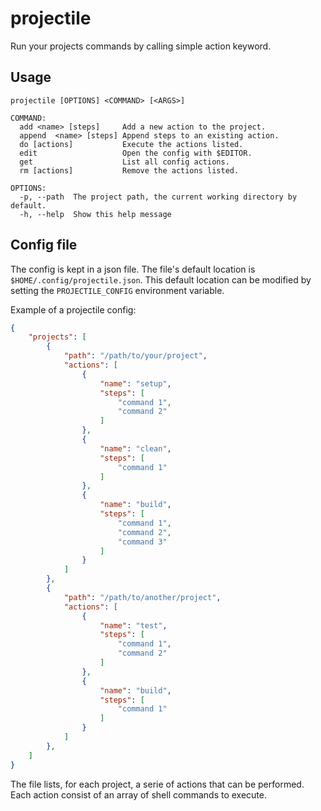 # projectile

Run your projects commands by calling simple action keyword.

## Usage
```
projectile [OPTIONS] <COMMAND> [<ARGS>]

COMMAND:
  add <name> [steps]     Add a new action to the project.
  append  <name> [steps] Append steps to an existing action.
  do [actions]           Execute the actions listed.
  edit                   Open the config with $EDITOR.
  get                    List all config actions.
  rm [actions]           Remove the actions listed.

OPTIONS:
  -p, --path  The project path, the current working directory by default.
  -h, --help  Show this help message
```

## Config file
The config is kept in a json file.
The file's default location is `$HOME/.config/projectile.json`.
This default location can be modified by setting the `PROJECTILE_CONFIG` environment variable.

Example of a projectile config:
```json
{
    "projects": [
        {
            "path": "/path/to/your/project",
            "actions": [
                {
                    "name": "setup",
                    "steps": [
                        "command 1",
                        "command 2"
                    ]
                },
                {
                    "name": "clean",
                    "steps": [
                        "command 1"
                    ]
                },
                {
                    "name": "build",
                    "steps": [
                        "command 1",
                        "command 2",
                        "command 3"
                    ]
                }
            ]
        },
        {
            "path": "/path/to/another/project",
            "actions": [
                {
                    "name": "test",
                    "steps": [
                        "command 1",
                        "command 2"
                    ]
                },
                {
                    "name": "build",
                    "steps": [
                        "command 1"
                    ]
                }
            ]
        },
    ]
}
```
The file lists, for each project, a serie of actions that can be performed.
Each action consist of an array of shell commands to execute.

